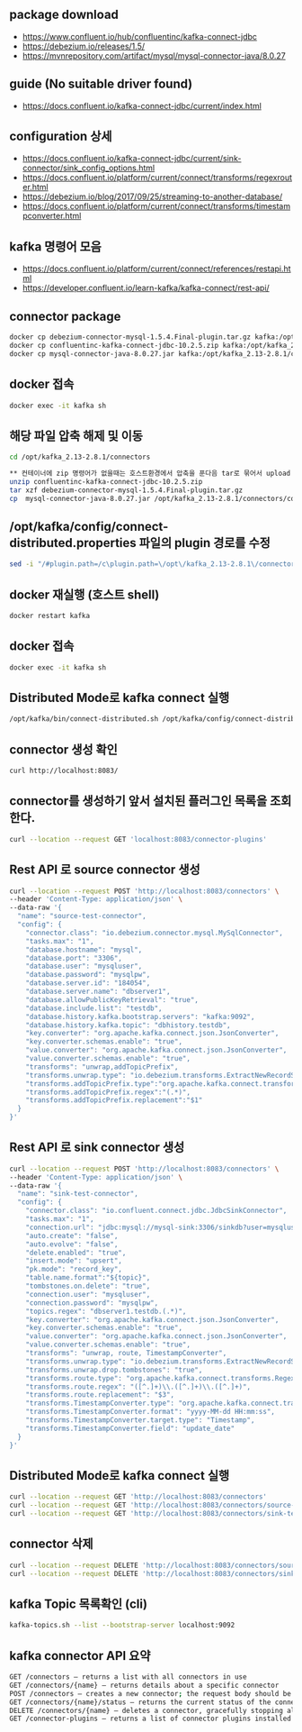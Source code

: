 ## package download
- https://www.confluent.io/hub/confluentinc/kafka-connect-jdbc
- https://debezium.io/releases/1.5/
- https://mvnrepository.com/artifact/mysql/mysql-connector-java/8.0.27
## guide (No suitable driver found)
- https://docs.confluent.io/kafka-connect-jdbc/current/index.html
## configuration 상세
- https://docs.confluent.io/kafka-connect-jdbc/current/sink-connector/sink_config_options.html
- https://docs.confluent.io/platform/current/connect/transforms/regexrouter.html
- https://debezium.io/blog/2017/09/25/streaming-to-another-database/
- https://docs.confluent.io/platform/current/connect/transforms/timestampconverter.html
## kafka 명령어 모음
- https://docs.confluent.io/platform/current/connect/references/restapi.html
- https://developer.confluent.io/learn-kafka/kafka-connect/rest-api/

## connector package
```bash
docker cp debezium-connector-mysql-1.5.4.Final-plugin.tar.gz kafka:/opt/kafka_2.13-2.8.1/connectors/debezium-connector-mysql-1.5.4.Final-plugin.tar.gz
docker cp confluentinc-kafka-connect-jdbc-10.2.5.zip kafka:/opt/kafka_2.13-2.8.1/connectors/
docker cp mysql-connector-java-8.0.27.jar kafka:/opt/kafka_2.13-2.8.1/connectors/
```

## docker 접속
```bash
docker exec -it kafka sh
```
## 해당 파일 압축 해제 및 이동
```bash
cd /opt/kafka_2.13-2.8.1/connectors

** 컨테이너에 zip 명령어가 없을때는 호스트환경에서 압축을 푼다음 tar로 묶어서 upload (압축 해제된 디렉토리에서 예: tar czf ../connector.tgz .)
unzip confluentinc-kafka-connect-jdbc-10.2.5.zip
tar xzf debezium-connector-mysql-1.5.4.Final-plugin.tar.gz
cp  mysql-connector-java-8.0.27.jar /opt/kafka_2.13-2.8.1/connectors/confluentinc-kafka-connect-jdbc-10.2.5
```
## /opt/kafka/config/connect-distributed.properties 파일의 plugin 경로를 수정
```bash
sed -i "/#plugin.path=/c\plugin.path=\/opt\/kafka_2.13-2.8.1\/connectors" /opt/kafka/config/connect-distributed.properties
```

## docker 재실행 (호스트 shell)
```bash
docker restart kafka
```

## docker 접속
```bash
docker exec -it kafka sh
```

## Distributed Mode로 kafka connect 실행
```bash
/opt/kafka/bin/connect-distributed.sh /opt/kafka/config/connect-distributed.properties
```

## connector 생성 확인
```bash
curl http://localhost:8083/
```

## connector를 생성하기 앞서 설치된 플러그인 목록을 조회한다.
```bash
curl --location --request GET 'localhost:8083/connector-plugins'
```

## Rest API 로 source connector 생성
```bash
curl --location --request POST 'http://localhost:8083/connectors' \
--header 'Content-Type: application/json' \
--data-raw '{
  "name": "source-test-connector",
  "config": {
    "connector.class": "io.debezium.connector.mysql.MySqlConnector",
    "tasks.max": "1",
    "database.hostname": "mysql",
    "database.port": "3306",
    "database.user": "mysqluser",
    "database.password": "mysqlpw",
    "database.server.id": "184054",
    "database.server.name": "dbserver1",
    "database.allowPublicKeyRetrieval": "true",
    "database.include.list": "testdb",
    "database.history.kafka.bootstrap.servers": "kafka:9092",
    "database.history.kafka.topic": "dbhistory.testdb",
    "key.converter": "org.apache.kafka.connect.json.JsonConverter",
    "key.converter.schemas.enable": "true",
    "value.converter": "org.apache.kafka.connect.json.JsonConverter",
    "value.converter.schemas.enable": "true",
    "transforms": "unwrap,addTopicPrefix",
    "transforms.unwrap.type": "io.debezium.transforms.ExtractNewRecordState",
    "transforms.addTopicPrefix.type":"org.apache.kafka.connect.transforms.RegexRouter",
    "transforms.addTopicPrefix.regex":"(.*)",
    "transforms.addTopicPrefix.replacement":"$1"
  }
}'
```

## Rest API 로 sink connector 생성
```bash
curl --location --request POST 'http://localhost:8083/connectors' \
--header 'Content-Type: application/json' \
--data-raw '{
  "name": "sink-test-connector",
  "config": {
    "connector.class": "io.confluent.connect.jdbc.JdbcSinkConnector",
    "tasks.max": "1",
    "connection.url": "jdbc:mysql://mysql-sink:3306/sinkdb?user=mysqluser&password=mysqlpw",
    "auto.create": "false",
    "auto.evolve": "false",
    "delete.enabled": "true",
    "insert.mode": "upsert",
    "pk.mode": "record_key",
    "table.name.format":"${topic}",
    "tombstones.on.delete": "true",
    "connection.user": "mysqluser",
    "connection.password": "mysqlpw",
    "topics.regex": "dbserver1.testdb.(.*)",
    "key.converter": "org.apache.kafka.connect.json.JsonConverter",
    "key.converter.schemas.enable": "true",
    "value.converter": "org.apache.kafka.connect.json.JsonConverter",
    "value.converter.schemas.enable": "true",
    "transforms": "unwrap, route, TimestampConverter",
    "transforms.unwrap.type": "io.debezium.transforms.ExtractNewRecordState",
    "transforms.unwrap.drop.tombstones": "true",
    "transforms.route.type": "org.apache.kafka.connect.transforms.RegexRouter",
    "transforms.route.regex": "([^.]+)\\.([^.]+)\\.([^.]+)",
    "transforms.route.replacement": "$3",
    "transforms.TimestampConverter.type": "org.apache.kafka.connect.transforms.TimestampConverter$Value",
    "transforms.TimestampConverter.format": "yyyy-MM-dd HH:mm:ss",
    "transforms.TimestampConverter.target.type": "Timestamp",
    "transforms.TimestampConverter.field": "update_date"
  }
}'
```

## Distributed Mode로 kafka connect 실행
```bash
curl --location --request GET 'http://localhost:8083/connectors'
curl --location --request GET 'http://localhost:8083/connectors/source-test-connector/config '--header 'Content-Type: application/json'
curl --location --request GET 'http://localhost:8083/connectors/sink-test-connector/config '--header 'Content-Type: application/json'
```

## connector 삭제
```bash
curl --location --request DELETE 'http://localhost:8083/connectors/source-test-connector'
curl --location --request DELETE 'http://localhost:8083/connectors/sink-test-connector'
```

## kafka Topic 목록확인 (cli)
```bash
kafka-topics.sh --list --bootstrap-server localhost:9092
```

## kafka connector API 요약
```bash
GET /connectors – returns a list with all connectors in use
GET /connectors/{name} – returns details about a specific connector
POST /connectors – creates a new connector; the request body should be a JSON object containing a string name field and an object config field with the connector configuration parameters
GET /connectors/{name}/status – returns the current status of the connector – including if it is running, failed or paused – which worker it is assigned to, error information if it has failed, and the state of all its tasks
DELETE /connectors/{name} – deletes a connector, gracefully stopping all tasks and deleting its configuration
GET /connector-plugins – returns a list of connector plugins installed in the Kafka Connect cluster
```
